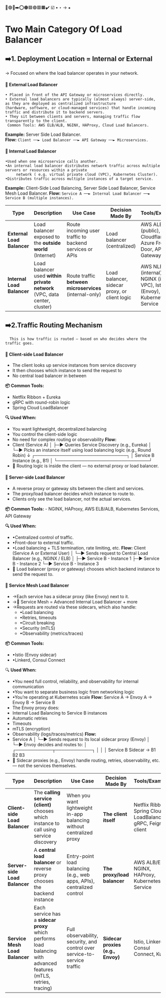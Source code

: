 🔵🟢🔴➡️⭕🟠🟦🟣🟥🟧✔️
☑️
•
‣
→
⁕
# Two Main Category Of Load Balancer

## ➡️1. Deployment Location = Internal or External
→ Focused on where the load balancer operates in your network.

#### 🔵 External Load Balancer
    • Placed in front of the API Gateway or microservices directly.  
    • External load balancers are typically (almost always) server-side, as they are deployed as centralized infrastructure  
    (hardware, software, or cloud-managed services) that handle incoming traffic and distribute it to backend servers.  
    • They sit between clients and servers, managing traffic flow transparently to the client.  
     Common Tools: AWS ELB/ALB, NGINX, HAProxy, Cloud Load Balancers.
**Example:** Server Side Load Balancer.  
**Flow:** `Client ──► Load Balancer ──► API Gateway ──► Microservices.`

   #### 🔵 Internal Load Balancer
    •Used when one microservice calls another.
    •An internal load balancer distributes network traffic across multiple servers or resources within a private 
         network ( e.g. virtual private cloud (VPC), Kubernetes Cluster).
    •Distributes traffic across multiple instances of a target service.

**Example:** Client-Side Load Balancing, Server Side Load Balancer, Service Mesh Load Balancer.
**Flow:** `Service A ──► Internal Load Balancer ──► Service B (multiple instances).`

| **Type**                   | **Description**                                                           | **Use Case**                                            | **Decision Made By**                          | **Tools/Examples**                                                                |
| -------------------------- | ------------------------------------------------------------------------- | ------------------------------------------------------- | --------------------------------------------- | --------------------------------------------------------------------------------- |
| **External Load Balancer** | Load balancer exposed to the **outside world** (Internet)                 | Route incoming user traffic to backend services or APIs | Load balancer (centralized)                   | AWS ALB/ELB (public), Cloudflare, Azure Front Door, API Gateway                   |
| **Internal Load Balancer** | Load balancer used **within private network** (VPC, data center, cluster) | Route traffic **between microservices** (internal-only) | Load balancer, sidecar proxy, or client logic | AWS NLB (internal), NGINX (inside VPC), Istio (Envoy), Ribbon, Kubernetes Service |

## ➡️2.Traffic Routing Mechanism
      This is how traffic is routed — based on who decides where the traffic goes.
#### 🔵 Client-side Load Balancer
- The client looks up service instances from service discovery
- It then chooses which instance to send the request to
- No central load balancer in between

**📦 Common Tools:**
- Netflix Ribbon + Eureka
- gRPC with round-robin logic
- Spring Cloud LoadBalancer

**🔍 Used When:**
- You want lightweight, decentralized balancing
- You control the client-side logic
- No need for complex routing or observability
  **Flow:**
- Client (Service A)
  │
  ├─► Queries Service Discovery (e.g., Eureka)
  │
  └─► Picks an instance itself using load balancing logic (e.g., Round Robin)
  ↓
  ┌──────────────────────────────┐
  │   Service B Instance (e.g., B1)   │
  └──────────────────────────────┘
- 🧠 Routing logic is inside the client — no external proxy or load balancer.

#### 🔵 Server-side Load Balancer
  - A reverse proxy or gateway sits between the client and services.
  - The proxy/load balancer decides which instance to route to.
  - Clients only see the load balancer, not the actual services.

   **📦 Common Tools:**
         - NGINX, HAProxy, AWS ELB/ALB, Kubernetes Services, API Gateway

   **🔍 Used When:**
   - •Centralized control of traffic.
   - •Front-door to external traffic.
   - •Load balancing + TLS termination, rate limiting, etc.
     **Flow:**
     Client (Service A or External User)
     │
     └─► Sends request to Central Load Balancer (e.g., NGINX / ELB)
     │
     ├─► Service B - Instance 1
     ├─► Service B - Instance 2
     └─► Service B - Instance 3
  - 🧠 Load balancer (proxy or gateway) chooses which backend instance to send the request to.
  #### 🔵 Service Mesh Load Balancer
   - →Each service has a sidecar proxy (like Envoy) next to it.
   - →🔁 Service Mesh = Advanced Internal Load Balancer + more
   - →Requests are routed via these sidecars, which also handle:
     - •Load balancing
     - •Retries, timeouts
     - •Circuit breaking
     - •Security (mTLS)
     - •Observability (metrics/traces)
    
**📦 Common Tools:**
- •Istio (Envoy sidecar)
- •Linkerd, Consul Connect

 🔍 **Used When:**
  - •You need full control, reliability, and observability for internal communication
  - •You want to separate business logic from networking logic
  - •You’re operating at Kubernetes scale
  **Flow:**  Service A → Envoy A → Envoy B → Service B
  - The Envoy proxy does:
  -  Internal Load Balancing to Service B instances
  -  Automatic retries
  -  Timeouts
  -  mTLS (encryption)
  -  Observability (logs/traces/metrics)
     **Flow:** 
  - Service A
     │
     └─► Sends request to its local sidecar proxy (Envoy)
     │
     └─► Envoy decides and routes to:
     │
     ┌────────────┬────────────┐
     │            │            │
     Service B Sidecar → B1   B2   B3
  - 🧠 Sidecar proxies (e.g., Envoy) handle routing, retries, observability, etc. — not the services themselves.

| **Type**                       | **Description**                                                                                                    | **Use Case**                                                              | **Decision Made By**              | **Tools/Examples**                                            |
| ------------------------------ | ------------------------------------------------------------------------------------------------------------------ | ------------------------------------------------------------------------- | --------------------------------- | ------------------------------------------------------------- |
| **Client-side Load Balancer**  | The **calling service (client)** chooses which instance to call using service discovery                            | When you want lightweight in-app balancing without centralized proxy      | **The client itself**             | Netflix Ribbon, Spring Cloud LoadBalancer, gRPC, Feign client |
| **Server-side Load Balancer**  | A **central load balancer** or reverse proxy chooses the backend instance                                          | Entry-point load balancing (e.g., web apps, APIs), centralized control    | **The proxy/load balancer**       | AWS ALB/ELB, NGINX, HAProxy, Kubernetes Service               |
| **Service Mesh Load Balancer** | Each service has a **sidecar proxy** which performs load balancing with advanced features (mTLS, retries, tracing) | Full observability, security, and control over service-to-service traffic | **Sidecar proxies (e.g., Envoy)** | Istio, Linkerd, Consul Connect, Kuma                          |


      
    



